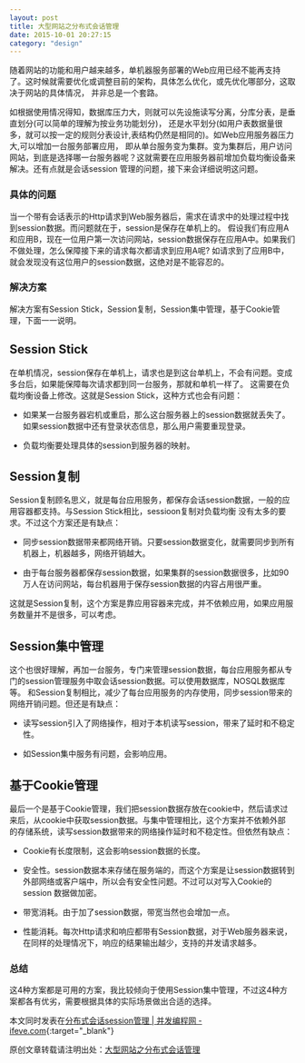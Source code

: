 ```yaml
---
layout: post
title: 大型网站之分布式会话管理
date: 2015-10-01 20:27:15
category: "design"
---
```


随着网站的功能和用户越来越多，单机器服务部署的Web应用已经不能再支持了。这时候就需要优化或调整目前的架构，具体怎么优化，或先优化哪部分，这取决于网站的具体情况，
并非总是一个套路。

如根据使用情况得知，数据库压力大，则就可以先设施读写分离，分库分表，是垂直划分(可以简单的理解为按业务功能划分)，
还是水平划分(如用户表数据量很多，就可以按一定的规则分表设计,表结构仍然是相同的)。如Web应用服务器压力大,可以增加一台服务部署应用，
即从单台服务变为集群。变为集群后，用户访问网站，到底是选择哪一台服务器呢？这就需要在应用服务器前增加负载均衡设备来解决。还有点就是会话session
管理的问题，接下来会详细说明这问题。

### 具体的问题
当一个带有会话表示的Http请求到Web服务器后，需求在请求中的处理过程中找到session数据。而问题就在于，session是保存在单机上的。
假设我们有应用A和应用B，现在一位用户第一次访问网站，session数据保存在应用A中。如果我们不做处理，怎么保障接下来的请求每次都请求到应用A呢?
如请求到了应用B中，就会发现没有这位用户的session数据，这绝对是不能容忍的。

### 解决方案

解决方案有Session Stick，Session复制，Session集中管理，基于Cookie管理，下面一一说明。

## Session Stick
在单机情况，session保存在单机上，请求也是到这台单机上，不会有问题。变成多台后，如果能保障每次请求都到同一台服务，那就和单机一样了。
这需要在负载均衡设备上修改。这就是Session Stick，这种方式也会有问题：

- 如果某一台服务器宕机或重启，那么这台服务器上的session数据就丢失了。如果session数据中还有登录状态信息，那么用户需要重现登录。

- 负载均衡要处理具体的session到服务器的映射。

## Session复制
Session复制顾名思义，就是每台应用服务，都保存会话session数据，一般的应用容器都支持。与Session Stick相比，sessioon复制对负载均衡
没有太多的要求。不过这个方案还是有缺点：

- 同步session数据带来都网络开销。只要session数据变化，就需要同步到所有机器上，机器越多，网络开销越大。

- 由于每台服务器都保存session数据，如果集群的session数据很多，比如90万人在访问网站，每台机器用于保存session数据的内容占用很严重。

这就是Session复制，这个方案是靠应用容器来完成，并不依赖应用，如果应用服务数量并不是很多，可以考虑。

## Session集中管理

这个也很好理解，再加一台服务，专门来管理session数据，每台应用服务都从专门的session管理服务中取会话session数据。可以使用数据库，NOSQL数据库等。
和Session复制相比，减少了每台应用服务的内存使用，同步session带来的网络开销问题。但还是有缺点：

- 读写session引入了网络操作，相对于本机读写session，带来了延时和不稳定性。

- 如Session集中服务有问题，会影响应用。

## 基于Cookie管理

最后一个是基于Cookie管理，我们把session数据存放在cookie中，然后请求过来后，从cookie中获取session数据。与集中管理相比，这个方案并不依赖外部
的存储系统，读写session数据带来的网络操作延时和不稳定性。但依然有缺点：

- Cookie有长度限制，这会影响session数据的长度。

- 安全性。session数据本来存储在服务端的，而这个方案是让session数据转到外部网络或客户端中，所以会有安全性问题。不过可以对写入Cookie的session
数据做加密。

- 带宽消耗。由于加了session数据，带宽当然也会增加一点。

- 性能消耗。每次Http请求和响应都带有Session数据，对于Web服务器来说，在同样的处理情况下，响应的结果输出越少，支持的并发请求越多。

### 总结
这4种方案都是可用的方案，我比较倾向于使用Session集中管理，不过这4种方案都各有优劣，需要根据具体的实际场景做出合适的选择。

本文同时发表在[分布式会话session管理 | 并发编程网 - ifeve.com](http://ifeve.com/dis-session-manager/){:target="_blank"}

原创文章转载请注明出处：[大型网站之分布式会话管理](http://9leg.com/design/2015/10/01/distributed-session.html)
